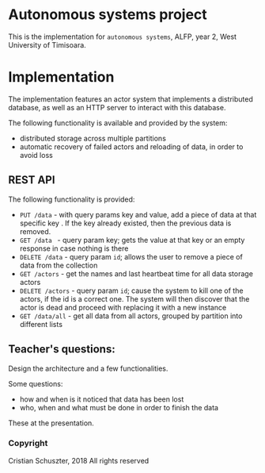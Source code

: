# Autonomous systems project

This is the implementation for `autonomous systems`, ALFP, year 2, West University of Timisoara.

# Implementation

The implementation features an actor system that implements a distributed database, as well as an HTTP server
to interact with this database.

The following functionality is available and provided by the system:

- distributed storage across multiple partitions
- automatic recovery of failed actors and reloading of data, in order to avoid loss


## REST API

The following functionality is provided:

* ` PUT /data ` - with query params key and value, add a piece of data at that specific key
. If the key already existed, then the previous data is removed.
* `GET /data ` - query param key; gets the value at that key or an empty response
in case nothing is there
* `DELETE /data` - query param `id`; allows the user to remove a piece of data from
the collection
* `GET /actors` - get the names and last heartbeat time for all data storage actors
* `DELETE /actors` - query param `id`; cause the system to kill one of the actors,
if the id is a correct one. The system will then discover that the actor is dead
and proceed with replacing it with a new instance
* `GET /data/all` - get all data from all actors, grouped by partition into different
lists


## Teacher's questions:

Design the architecture and a few functionalities.

Some questions:
* how and when is it noticed that data has been lost
* who, when and what must be done in order to finish the data

These at the presentation.


### Copyright

Cristian Schuszter, 2018
All rights reserved